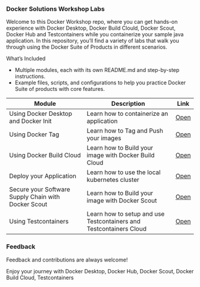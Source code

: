 
### Docker Solutions Workshop Labs

Welcome to this Docker Workshop repo, where you can get hands-on experience with Docker Desktop, Docker Build Clould, Docker Scout, Docker Hub and Testcontainers while you containerize your sample java application. In this repository, you’ll find a variety of labs that walk you through using the Docker Suite of Products in different scenarios.

What’s Included

* Multiple modules, each with its own README.md and step-by-step instructions.
* Example files, scripts, and configurations to help you practice Docker Suite of products with core features.

| Module                                             | Description                                       | Link                                                                                        |
|----------------------------------------------------|---------------------------------------------------|---------------------------------------------------------------------------------------------|
| Using Docker Desktop and Docker Init                            | Learn how to containerize an application              | [Open](https://github.com/artofthepossible/whale-of-a-time/blob/main/labs/01_Using_Docker_Desktop_and_Docker_Init.md) |
| Using Docker Tag                                       | Learn how to Tag and Push your images                          | [Open](https://github.com/artofthepossible/whale-of-a-time/blob/main/labs/02_Using_docker_tag_and_push.md)  |
| Using Docker Build Cloud                                 | Learn how to Build your image with Docker Build Cloud | [Open](https://github.com/artofthepossible/whale-of-a-time/blob/main/labs/03_Using_docker_build_cloud.md)  |
| Deploy your Application| Learn how to use the local kubernetes cluster | [Open](https://github.com/artofthepossible/whale-of-a-time/blob/main/labs/04_Using_kubernetes_on_docker_desktop.md)  |
| Secure your Software Supply Chain with Docker Scout| Learn how to Build your image with Docker Scout | [Open](https://github.com/artofthepossible/whale-of-a-time/blob/main/labs/05_Secure_your_supply_chain_with_docker_scout.md)  |
| Using Testcontainers| Learn how to setup and use Testcontainers and Testcontainers Cloud | [Open](https://github.com/artofthepossible/whale-of-a-time/blob/main/labs/06_Using_testcontainers.md)  |

### Feedback
Feedback and contributions are always welcome!

Enjoy your journey with Docker Desktop, Docker Hub, Docker Scout, Docker Build Cloud, Testcontainers 